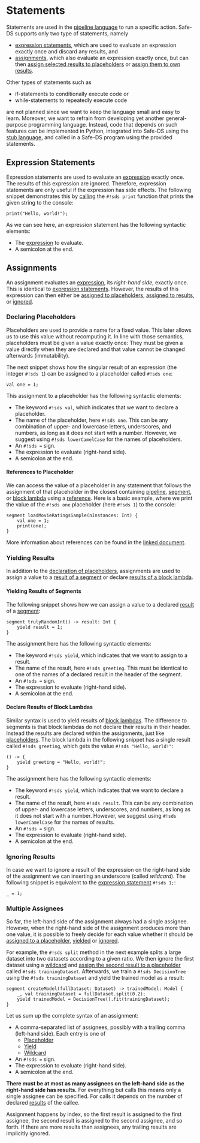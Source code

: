 # Statements

Statements are used in the [pipeline language][pipeline-language] to run a specific action. Safe-DS supports only two type of statements, namely

- [expression statements](#expression-statements), which are used to evaluate an expression exactly once and discard any results, and
- [assignments](#assignments), which also evaluate an expression exactly once, but can then [assign selected results to placeholders](#declaring-placeholders) or [assign them to own results](#yielding-results).

Other types of statements such as

- if-statements to conditionally execute code or
- while-statements to repeatedly execute code

are not planned since we want to keep the language small and easy to learn. Moreover, we want to refrain from developing yet another general-purpose programming language. Instead, code that depends on such features can be implemented in Python, integrated into Safe-DS using the [stub language][stub-language], and called in a Safe-DS program using the provided statements.

## Expression Statements

Expression statements are used to evaluate an [expression][expressions] exactly once. The results of this expression are ignored. Therefore, expression statements are only useful if the expression has side effects. The following snippet demonstrates this by [calling][calls] the `#!sds print` function that prints the given string to the console:

```sds
print("Hello, world!");
```

As we can see here, an expression statement has the following syntactic elements:

- The [expression][expressions] to evaluate.
- A semicolon at the end.

## Assignments

An assignment evaluates an [expression][expressions], its _right-hand side_, exactly once. This is identical to [expression statements](#expression-statements). However, the results of this expression can then either be [assigned to placeholders](#declaring-placeholders), [assigned to results](#yielding-results), or [ignored](#ignoring-results).

### Declaring Placeholders

Placeholders are used to provide a name for a fixed value. This later allows us to use this value without recomputing it. In line with those semantics, placeholders must be given a value exactly once: They must be given a value directly when they are declared and that value cannot be changed afterwards (immutability).

The next snippet shows how the singular result of an expression (the integer `#!sds 1`) can be assigned to a placeholder called `#!sds one`:

```sds
val one = 1;
```

This assignment to a placeholder has the following syntactic elements:

- The keyword `#!sds val`, which indicates that we want to declare a placeholder.
- The name of the placeholder, here `#!sds one`. This can be any combination of upper- and lowercase letters, underscores, and numbers, as long as it does not start with a number. However, we suggest using `#!sds lowerCamelCase` for the names of placeholders.
- An `#!sds =` sign.
- The expression to evaluate (right-hand side).
- A semicolon at the end.

#### References to Placeholder

We can access the value of a placeholder in any statement that follows the assignment of that placeholder in the closest containing [pipeline][pipelines], [segment][segments], or [block lambda][block-lambdas] using a [reference][references]. Here is a basic example, where we print the value of the `#!sds one` placeholder (here `#!sds 1`) to the console:

```sds
segment loadMovieRatingsSample(nInstances: Int) {
    val one = 1;
    print(one);
}
```

More information about references can be found in the [linked document][references].

### Yielding Results

In addition to the [declaration of placeholders](#declaring-placeholders), assignments are used to assign a value to a [result of a segment](#yielding-results-of-segments) or declare [results of a block lambda](#declare-results-of-block-lambdas).

#### Yielding Results of Segments

The following snippet shows how we can assign a value to a declared [result][results] of a [segment][segments]:

```sds
segment trulyRandomInt() -> result: Int {
    yield result = 1;
}
```

The assignment here has the following syntactic elements:

- The keyword `#!sds yield`, which indicates that we want to assign to a result.
- The name of the result, here `#!sds greeting`. This must be identical to one of the names of a declared result in the header of the segment.
- An `#!sds =` sign.
- The expression to evaluate (right-hand side).
- A semicolon at the end.

#### Declare Results of Block Lambdas

Similar syntax is used to yield results of [block lambdas][block-lambdas]. The difference to segments is that block lambdas do not declare their results in their header. Instead the results are declared within the assignments, just like [placeholders](#declaring-placeholders). The block lambda in the following snippet has a single result called `#!sds greeting`, which gets the value `#!sds "Hello, world!"`:

```sds
() -> {
    yield greeting = "Hello, world!";
}
```

The assignment here has the following syntactic elements:

- The keyword `#!sds yield`, which indicates that we want to declare a result.
- The name of the result, here `#!sds result`. This can be any combination of upper- and lowercase letters, underscores, and numbers, as long as it does not start with a number. However, we suggest using `#!sds lowerCamelCase` for the names of results.
- An `#!sds =` sign.
- The expression to evaluate (right-hand side).
- A semicolon at the end.

### Ignoring Results

In case we want to ignore a result of the expression on the right-hand side of the assignment we can inserting an underscore (called _wildcard_). The following snippet is equivalent to the [expression statement](#expression-statements) `#!sds 1;`:

```sds
_ = 1;
```

### Multiple Assignees

So far, the left-hand side of the assignment always had a single assignee. However, when the right-hand side of the assignment produces more than one value, it is possible to freely decide for each value whether it should be [assigned to a placeholder](#declaring-placeholders), [yielded](#yielding-results) or [ignored](#ignoring-results).

For example, the `#!sds split` method in the next example splits a large dataset into two datasets according to a given ratio. We then ignore the first dataset using a [wildcard](#ignoring-results) and [assign the second result to a placeholder](#declaring-placeholders) called `#!sds trainingDataset`. Afterwards, we train a `#!sds DecisionTree` using the `#!sds trainingDataset` and yield the trained model as a result:

```sds
segment createModel(fullDataset: Dataset) -> trainedModel: Model {
    _, val trainingDataset = fullDataset.split(0.2);
    yield trainedModel = DecisionTree().fit(trainingDataset);
}
```

Let us sum up the complete syntax of an assignment:

- A comma-separated list of assignees, possibly with a trailing comma (left-hand side). Each entry is one of
  - [Placeholder](#declaring-placeholders)
  - [Yield](#yielding-results)
  - [Wildcard](#ignoring-results)
- An `#!sds =` sign.
- The expression to evaluate (right-hand side).
- A semicolon at the end.

**There must be at most as many assignees on the left-hand side as the right-hand side has results.** For everything but calls this means only a single assignee can be specified. For calls it depends on the number of declared [results][results] of the callee.

Assignment happens by index, so the first result is assigned to the first assignee, the second result is assigned to the second assignee, and so forth. If there are more results than assignees, any trailing results are implicitly ignored.

[results]: results.md
[stub-language]: ../stub-language/README.md
[pipeline-language]: README.md
[expressions]: expressions.md
[block-lambdas]: expressions.md#block-lambdas
[calls]: expressions.md#calls
[references]: expressions.md#references
[segments]: segments.md
[pipelines]: pipelines.md
